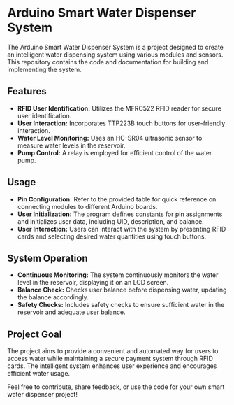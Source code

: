 # Arduino Smart Water Dispenser System

The Arduino Smart Water Dispenser System is a project designed to create an intelligent water dispensing system using various modules and sensors. This repository contains the code and documentation for building and implementing the system.

## Features

- **RFID User Identification:** Utilizes the MFRC522 RFID reader for secure user identification.
- **User Interaction:** Incorporates TTP223B touch buttons for user-friendly interaction.
- **Water Level Monitoring:** Uses an HC-SR04 ultrasonic sensor to measure water levels in the reservoir.
- **Pump Control:** A relay is employed for efficient control of the water pump.

## Usage

- **Pin Configuration:** Refer to the provided table for quick reference on connecting modules to different Arduino boards.
- **User Initialization:** The program defines constants for pin assignments and initializes user data, including UID, description, and balance.
- **User Interaction:** Users can interact with the system by presenting RFID cards and selecting desired water quantities using touch buttons.

## System Operation

- **Continuous Monitoring:** The system continuously monitors the water level in the reservoir, displaying it on an LCD screen.
- **Balance Check:** Checks user balance before dispensing water, updating the balance accordingly.
- **Safety Checks:** Includes safety checks to ensure sufficient water in the reservoir and adequate user balance.

## Project Goal

The project aims to provide a convenient and automated way for users to access water while maintaining a secure payment system through RFID cards. The intelligent system enhances user experience and encourages efficient water usage.

Feel free to contribute, share feedback, or use the code for your own smart water dispenser project!
